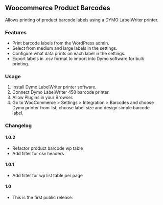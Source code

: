 ## Woocommerce Product Barcodes ## 

Allows printing of product barcode labels using a DYMO LabelWriter printer.

### Features

- Print barcode labels from the WordPress admin.
- Select from medium and large labels in the settings.
- Configure what data prints on each label in the settings.
- Export labels in .csv format to import into Dymo software for bulk printing.

### Usage

1. Install Dymo LabelWriter printer software.
2. Connect Dymo LabelWriter 450 barcode printer.
3. Allow Plugins in your Browser.
4. Go to WooCommerce > Settings > Integration > Barcodes and choose Dymo printer from list, choose label size and design simple barcode label.

### Changelog

#### 1.0.2
* Refactor product barcode wp table
* Add filter for csv headers

#### 1.0.1
* Add filter for wp list table per page

#### 1.0
* This is the first public release.